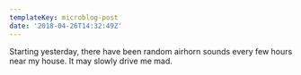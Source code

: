 ```yaml
---
templateKey: microblog-post
date: '2018-04-26T14:32:49Z'
---
```


Starting yesterday, there have been random airhorn sounds every few hours near my house. It may slowly drive me mad.

